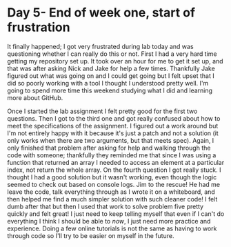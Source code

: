 # Day 5- End of week one, start of frustration

It finally happened; I got very frustrated during lab today and was questioning whether I can really do this or not. First I had a very hard time getting my repository set up. It took over an hour for me to get it set up, and that was after asking Nick and Jake for help a few times. Thankfully Jake figured out what was going on and I could get going but I felt upset that I did so poorly working with a tool I thought I understood pretty well. I'm going to spend more time this weekend studying what I did and learning more about GitHub.

Once I started the lab assignment I felt pretty good for the first two questions. Then I got to the third one and got really confused about how to meet the specifications of the assignment. I figured out a work around but I'm not entirely happy with it because it's just a patch and not a solution (it only works when there are two arguments, but that meets spec). Again, I only finished that problem after asking for help and walking through the code with someone; thankfully they reminded me that since I was using a function that returned an array I needed to access an element at a particular index, not return the whole array. On the fourth question I got really stuck. I thought I had a good solution but it wasn't working, even though the logic seemed to check out based on console logs. Jim to the rescue! He had me leave the code, talk everything through as I wrote it on a whiteboard, and then helped me find a much simpler solution with such cleaner code! I felt dumb after that but then I used that work to solve problem five pretty quickly and felt great! I just need to keep telling myself that even if I can't do everything I think I should be able to <i>now</i>, I just need more practice and experience. Doing a few online tutorials is not the same as having to work through code so I'll try to be easier on myself in the future.
